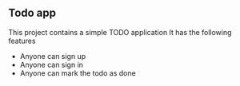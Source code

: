 ## Todo app

This project contains a simple TODO application
It has the following features

- Anyone can sign up
- Anyone can sign in
- Anyone can mark the todo as done
  <!-- // make backend folder
  // intialise a node project npm init -y
  // put a package.json
  // npm install express
  // have to individually install dependencies that are not bundled with node js -->
